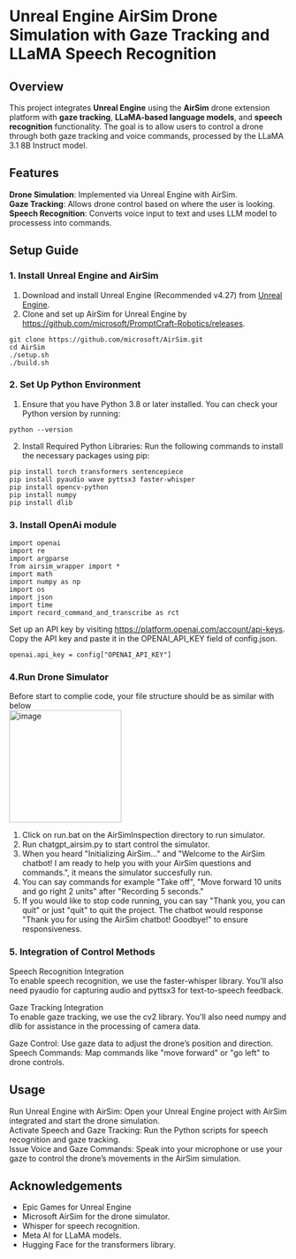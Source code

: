 # Unreal Engine AirSim Drone Simulation with Gaze Tracking and LLaMA Speech Recognition 
## Overview

This project integrates __Unreal Engine__ using the __AirSim__ drone extension platform with __gaze tracking__, __LLaMA-based language models__, and __speech recognition__ functionality. The goal is to allow users to control a drone through both gaze tracking and voice commands, processed by the LLaMA 3.1 8B Instruct model.

## Features
__Drone Simulation__: Implemented via Unreal Engine with AirSim.<br>
__Gaze Tracking__: Allows drone control based on where the user is looking.<br>
__Speech Recognition__: Converts voice input to text and uses LLM model to processess into commands.<br>

## Setup Guide
### 1. Install Unreal Engine and AirSim
1. Download and install Unreal Engine (Recommended v4.27) from [Unreal Engine](https://www.unrealengine.com/en-US/download).
2. Clone and set up AirSim for Unreal Engine by https://github.com/microsoft/PromptCraft-Robotics/releases.
```
git clone https://github.com/microsoft/AirSim.git
cd AirSim
./setup.sh
./build.sh
```

### 2. Set Up Python Environment
1. Ensure that you have Python 3.8 or later installed. You can check your Python version by running:
```
python --version
```
2. Install Required Python Libraries: Run the following commands to install the necessary packages using pip:
```
pip install torch transformers sentencepiece
pip install pyaudio wave pyttsx3 faster-whisper
pip install opencv-python
pip install numpy
pip install dlib
```
### 3. Install OpenAi module
```
import openai
import re
import argparse
from airsim_wrapper import *
import math
import numpy as np
import os
import json
import time
import record_command_and_transcribe as rct
```
Set up an API key by visiting https://platform.openai.com/account/api-keys. Copy the API key and paste it in the OPENAI_API_KEY field of config.json.
```
openai.api_key = config["OPENAI_API_KEY"]
```

### 4.Run Drone Simulator
Before start to complie code, your file structure should be as similar with below<br>
<img width="203" alt="image" src="https://github.com/user-attachments/assets/dd27bb76-711b-4cfb-82c7-62d0dad42592">
1. Click on run.bat on the AirSimInspection directory to run simulator.<br>
2. Run chatgpt_airsim.py to start control the simulator.<br>
2. When you heard "Initializing AirSim..." and "Welcome to the AirSim chatbot! I am ready to help you with your AirSim questions and commands.", it means the simulator succesfully run.<br>
3. You can say commands for example "Take off", "Move forward 10 units and go right 2 units" after "Recording 5 seconds."<br>
4. If you would like to stop code running, you can say "Thank you, you can quit" or just "quit" to quit the project. The chatbot would response "Thank you for using the AirSim chatbot! Goodbye!" to ensure responsiveness.


### 5. Integration of Control Methods
Speech Recognition Integration<br>
To enable speech recognition, we use the faster-whisper library. You’ll also need pyaudio for capturing audio and pyttsx3 for text-to-speech feedback.

Gaze Tracking Integration<br>
To enable gaze tracking, we use the cv2 library. You'll also need numpy and dlib for assistance in the processing of camera data.

Gaze Control: Use gaze data to adjust the drone’s position and direction.
Speech Commands: Map commands like "move forward" or "go left" to drone controls.

## Usage
Run Unreal Engine with AirSim: Open your Unreal Engine project with AirSim integrated and start the drone simulation.<br>
Activate Speech and Gaze Tracking: Run the Python scripts for speech recognition and gaze tracking.<br>
Issue Voice and Gaze Commands: Speak into your microphone or use your gaze to control the drone’s movements in the AirSim simulation.<br>

## Acknowledgements
* Epic Games for Unreal Engine
* Microsoft AirSim for the drone simulator.
* Whisper for speech recognition.
* Meta AI for LLaMA models.
* Hugging Face for the transformers library.
